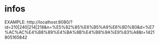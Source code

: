 # infos

EXAMPLE: http://localhost:8080/?id=210|240|214|218&n=%E5%82%85%E6%B5%A9%E6%9D%B0&d=%E7%AC%AC%E4%B8%89%E4%BA%8B%E4%B8%9A%E9%83%A8&t=1421805165842
